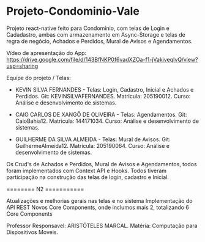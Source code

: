 # Projeto-Condominio-Vale

Projeto react-native feito para Condomínio, com telas de Login e Cadadastro, ambas com armazenamento em Async-Storage e 
telas de regra de negócio, Achados e Perdidos, Mural de Avisos e Agendamentos. 

Vídeo de apresentação do App: https://drive.google.com/file/d/143BfNKP0f6vadXZOa-f1-jVakiveqIvQ/view?usp=sharing

Equipe do projeto / Telas:
- KEVIN SILVA FERNANDES - Telas: Login, Cadastro, Inicial e Achados e Perdidos. 
Git: KEVINSILVAFERNANDES. Matricula: 205190012. Curso: Análise e desenvolvimento de sistemas.

- CAIO CARLOS DE XANGÔ DE OLIVEIRA - Telas: Agendamentos. 
Git: CaioBahia12. Matricula: 144171034. Curso: Análise e desenvolvimento de sistemas.

- GUILHERME DA SILVA ALMEIDA - Telas: Mural de Avisos. 
Git: GuilhermeAlmeida12. Matricula: 205190064. Curso: Análise e desenvolvimento de sistemas.


Os Crud's de Achados e Perdidos, Mural de Avisos e Agendamentos, todos foram implementados com Context API e Hooks.
Todos tiveram participação na construção das telas de login, cadastro e Inicial.

======== N2 ===========

Atualizações e melhorias gerais nas telas e no sistema
Implementação do API REST
Novos Core Components, onde inclumos mais 2, totalizando 6 Core Components


Professor Responsavel: ARISTÓTELES MARCAL.
Matéria: Computação para Dispositivos Moveis.
